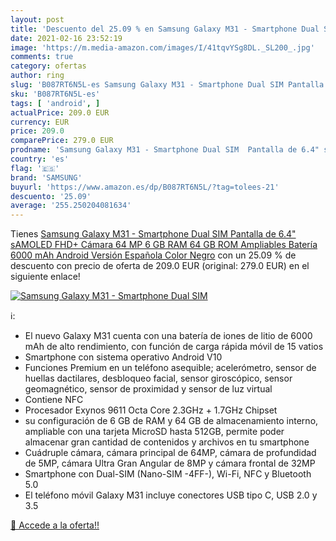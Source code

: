 ```yaml
---
layout: post
title: 'Descuento del 25.09 % en Samsung Galaxy M31 - Smartphone Dual SIM'
date: 2021-02-16 23:52:19
image: 'https://m.media-amazon.com/images/I/41tqvYSg8DL._SL200_.jpg'
comments: true
category: ofertas
author: ring
slug: 'B087RT6N5L-es Samsung Galaxy M31 - Smartphone Dual SIM Pantalla de 6.4"...'
sku: 'B087RT6N5L-es'
tags: [ 'android', ]
actualPrice: 209.0 EUR
currency: EUR
price: 209.0
comparePrice: 279.0 EUR
prodname: 'Samsung Galaxy M31 - Smartphone Dual SIM  Pantalla de 6.4" sAMOLED FHD+  Cámara 64 MP  6 GB RAM  64 GB ROM Ampliables  Batería 6000 mAh  Android  Versión Española  Color Negro'
country: 'es'
flag: '🇪🇸'
brand: 'SAMSUNG'
buyurl: 'https://www.amazon.es/dp/B087RT6N5L/?tag=tolees-21'
descuento: '25.09'
average: '255.250204081634'
---
```


Tienes [Samsung Galaxy M31 - Smartphone Dual SIM  Pantalla de 6.4" sAMOLED FHD+  Cámara 64 MP  6 GB RAM  64 GB ROM Ampliables  Batería 6000 mAh  Android  Versión Española  Color Negro](https://www.amazon.es/dp/B087RT6N5L/?tag=tolees-21) con un 25.09 % de descuento con precio de oferta de 209.0 EUR (original: 279.0 EUR) en el siguiente enlace!

[![Samsung Galaxy M31 - Smartphone Dual SIM](https://m.media-amazon.com/images/I/41tqvYSg8DL._SL200_.jpg)](https://www.amazon.es/dp/B087RT6N5L/?tag=tolees-21)

ℹ️:

- El nuevo Galaxy M31 cuenta con una batería de iones de litio de 6000 mAh de alto rendimiento, con función de carga rápida móvil de 15 vatios
- Smartphone con sistema operativo Android V10
- Funciones Premium en un teléfono asequible; acelerómetro, sensor de huellas dactilares, desbloqueo facial, sensor giroscópico, sensor geomagnético, sensor de proximidad y sensor de luz virtual
- Contiene NFC
- Procesador Exynos 9611 Octa Core 2.3GHz + 1.7GHz Chipset
- su configuración de 6 GB de RAM y 64 GB de almacenamiento interno, ampliable con una tarjeta MicroSD hasta 512GB, permite poder almacenar gran cantidad de contenidos y archivos en tu smartphone
- Cuádruple cámara, cámara principal de 64MP, cámara de profundidad de 5MP, cámara Ultra Gran Angular de 8MP y cámara frontal de 32MP
- Smartphone con Dual-SIM (Nano-SIM -4FF-), Wi-Fi, NFC y Bluetooth 5.0
- El teléfono móvil Galaxy M31 incluye conectores USB tipo C, USB 2.0 y 3.5

[🛒 Accede a la oferta!!](https://www.amazon.es/dp/B087RT6N5L/?tag=tolees-21)
